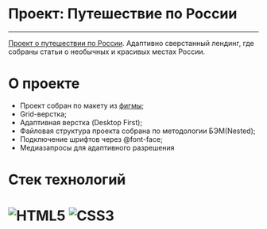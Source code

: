 # Проект: Путешествие по России
------
[Проект о путешествии по России](https://buktopy.github.io/russian-travel/). Адаптивно сверстанный лендинг, где собраны статьи о необычных и красивых местах России.

# О проекте
+ Проект собран по макету из [фигмы](https://www.figma.com/file/5S2WSbEFL6awjVWJ0NWL8Q/Sprint-3_-Russia-_-desktop-mobile?node-id=28503%3A0);
+ Grid-верстка;
+ Адаптивная верстка (Desktop First);
+ Файловая структура проекта собрана по методологии БЭМ(Nested);
+ Подключение шрифтов через @font-face;
+ Медиазапросы для адаптивного разрешения

# Стек технологий 
# ![HTML5](https://img.shields.io/badge/html5-%23E34F26.svg?style=for-the-badge&logo=html5&logoColor=white) ![CSS3](https://img.shields.io/badge/css3-%231572B6.svg?style=for-the-badge&logo=css3&logoColor=white)
